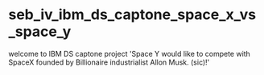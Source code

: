 # seb_iv_ibm_ds_captone_space_x_vs_space_y

welcome to IBM DS captone project
'Space Y would like to compete with SpaceX founded by Billionaire industrialist Allon Musk. (sic)!'
